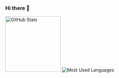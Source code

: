 ### Hi there 👋

<!--
**AdaaWu/AdaaWu** is a ✨ _special_ ✨ repository because its `README.md` (this file) appears on your GitHub profile.

Here are some ideas to get you started:

- 🔭 I’m currently working on ...
- 🌱 I’m currently learning ...
- 👯 I’m looking to collaborate on ...
- 🤔 I’m looking for help with ...
- 💬 Ask me about ...
- 📫 How to reach me: ...
- 😄 Pronouns: ...
- ⚡ Fun fact: ...
-->

<img height=175 alt="GitHub Stats" src="https://github-readme-stats.vercel.app/api?username=AdaaWu&show_icons=true&count_private=true&theme=dark" />

<img width=”100%” alt="Most Used Languages" src="https://github-readme-stats.vercel.app/api/top-langs/?username=AdaaWu&theme=vue-dark&line_height=22&layout=compact&hide=less" />
